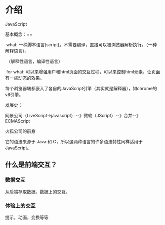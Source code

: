 # 介绍

JavaScript

基本概念：==

​				what:	一种脚本语言(script)。不需要编译，直接可以被浏览器解析执行。（一种解释语言）。

​			（解释性语言，编译性语言）

​				for what: 可以来增强用户和html页面的交互过程，可以来控制html元素，让页面有一些动态的效果。

​				每个浏览器端都嵌入了各自的JavaScript引擎（其实就是解释器），如chrome的v8引擎。





发展史：

​	网景公司（LiveScript->javascript）--》微软（JScript）--》合并--》ECMAScript

火狐公司的前身



它的语法来源于 Java 和 C，所以这两种语言的许多语法特性同样适用于 JavaScript。





## 什么是前端交互？



### 数据交互

从后端存取数据。数据上的交互。

### 体验上的交互

提示，动画，变换等等











